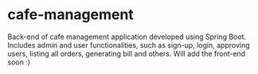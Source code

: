 # cafe-management
Back-end of cafe management application developed using Spring Boot. Includes admin and user functionalities, such as sign-up, login, approving users, listing all orders, generating bill and others. Will add the front-end soon :)
